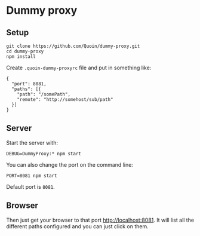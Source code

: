 # Dummy proxy

## Setup

    git clone https://github.com/Quoin/dummy-proxy.git
    cd dummy-proxy
    npm install

Create `.quoin-dummy-proxyrc` file and put in something like:

    {
      "port": 8081,
      "paths": [{
        "path": "/somePath",
        "remote": "http://somehost/sub/path"
      }]
    }

## Server

Start the server with:

    DEBUG=DummyProxy:* npm start

You can also change the port on the command line:

    PORT=8081 npm start

Default port is `8081`.

## Browser

Then just get your browser to that port
[http://localhost:8081](http://localhost:8081). It will list all the different
paths configured and you can just click on them.
